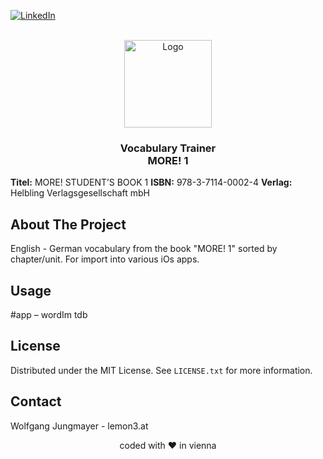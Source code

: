 <!-- PROJECT SHIELDS -->
[![LinkedIn][linkedin-shield]][linkedin-url]

<!-- PROJECT LOGO -->
<br />
<div align="center">
  <a href="https://github.com/lemon3/orfdl">
    <img src="https://raw.githubusercontent.com/lemon3/orfdl/main/_assets/dl.svg" alt="Logo" width="140" height="auto">
  </a>
  <h3 align="center">Vocabulary Trainer<br>
  MORE! 1</h3>
</div>

**Titel:**	MORE! STUDENT’S BOOK 1
**ISBN:**	978-3-7114-0002-4
**Verlag:**	Helbling Verlagsgesellschaft mbH

## About The Project

English - German vocabulary from the book "MORE! 1" sorted by chapter/unit. For import into various iOs apps.

## Usage
#app – wordIm
tdb

## License
Distributed under the MIT License. See `LICENSE.txt` for more information.

<!-- CONTACT -->
## Contact
Wolfgang Jungmayer - lemon3.at

<div align="center">coded with ❤ in vienna</div>

<!-- MARKDOWN LINKS & IMAGES -->
[linkedin-shield]: https://img.shields.io/badge/-LinkedIn-black.svg?style=for-the-badge&logo=linkedin&colorB=555
[linkedin-url]: https://www.linkedin.com/in/wolfgangjungmayer/
